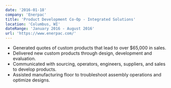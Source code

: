 ```yaml
---
date: '2016-01-18'
company: 'Enerpac'
title: 'Product Development Co-Op - Integrated Solutions'
location: 'Columbus, WI'
dateRange: 'January 2016 - August 2016'
url: 'https://www.enerpac.com/'
---
```


- Generated quotes of custom products that lead to over $65,000 in sales.
- Delivered new custom products through design, development and evaluation.
- Communicated with sourcing, operators, engineers, suppliers, and sales to develop products.
- Assisted manufacturing floor to troubleshoot assembly operations and optimize designs.